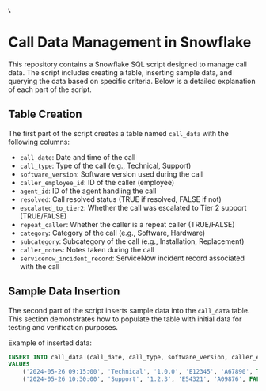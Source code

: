 📞

# Call Data Management in Snowflake

This repository contains a Snowflake SQL script designed to manage call data. The script includes creating a table, inserting sample data, and querying the data based on specific criteria. Below is a detailed explanation of each part of the script.

## Table Creation

The first part of the script creates a table named `call_data` with the following columns:

- `call_date`: Date and time of the call
- `call_type`: Type of the call (e.g., Technical, Support)
- `software_version`: Software version used during the call
- `caller_employee_id`: ID of the caller (employee)
- `agent_id`: ID of the agent handling the call
- `resolved`: Call resolved status (TRUE if resolved, FALSE if not)
- `escalated_to_tier2`: Whether the call was escalated to Tier 2 support (TRUE/FALSE)
- `repeat_caller`: Whether the caller is a repeat caller (TRUE/FALSE)
- `category`: Category of the call (e.g., Software, Hardware)
- `subcategory`: Subcategory of the call (e.g., Installation, Replacement)
- `caller_notes`: Notes taken during the call
- `servicenow_incident_record`: ServiceNow incident record associated with the call

## Sample Data Insertion

The second part of the script inserts sample data into the `call_data` table. This section demonstrates how to populate the table with initial data for testing and verification purposes.

Example of inserted data:
```sql
INSERT INTO call_data (call_date, call_type, software_version, caller_employee_id, agent_id, resolved, escalated_to_tier2, repeat_caller, category, subcategory, caller_notes, servicenow_incident_record)
VALUES 
    ('2024-05-26 09:15:00', 'Technical', '1.0.0', 'E12345', 'A67890', TRUE, FALSE, FALSE, 'Software', 'Installation', 'Caller reported installation issues', 'INC000001'),
    ('2024-05-26 10:30:00', 'Support', '1.2.3', 'E54321', 'A09876', FALSE, TRUE, TRUE, 'Hardware', 'Replacement', 'Caller requested hardware replacement', 'INC000002');
